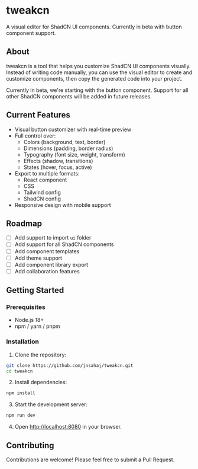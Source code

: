 # tweakcn

A visual editor for ShadCN UI components. Currently in beta with button component support.

## About

tweakcn is a tool that helps you customize ShadCN UI components visually. Instead of writing code manually, you can use the visual editor to create and customize components, then copy the generated code into your project.

Currently in beta, we're starting with the button component. Support for all other ShadCN components will be added in future releases.

## Current Features

- Visual button customizer with real-time preview
- Full control over:
  - Colors (background, text, border)
  - Dimensions (padding, border radius)
  - Typography (font size, weight, transform)
  - Effects (shadow, transitions)
  - States (hover, focus, active)
- Export to multiple formats:
  - React component
  - CSS
  - Tailwind config
  - ShadCN config
- Responsive design with mobile support

## Roadmap

- [ ] Add support to import `ui` folder
- [ ] Add support for all ShadCN components
- [ ] Add component templates
- [ ] Add theme support
- [ ] Add component library export
- [ ] Add collaboration features

## Getting Started

### Prerequisites

- Node.js 18+ 
- npm / yarn / pnpm

### Installation

1. Clone the repository:
```bash
git clone https://github.com/jnsahaj/tweakcn.git
cd tweakcn
```

2. Install dependencies:
```bash
npm install
```

3. Start the development server:
```bash
npm run dev
```

4. Open [http://localhost:8080](http://localhost:8080) in your browser.

## Contributing

Contributions are welcome! Please feel free to submit a Pull Request.
